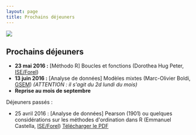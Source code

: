 ```yaml
---
layout: page
title: Prochains déjeuners
---
```

![](http://www.phdcomics.com/comics/archive/phd112107s.gif)
  
## Prochains déjeuners

* **23 mai 2016 :** [Méthodo R] Boucles et fonctions (Dorothea Hug Peter, [ISE/Forel](http://leba.unige.ch/team/dhugpeter/))
* **13 juin 2016 :** [Analyse de données] Modèles mixtes (Marc-Olivier Boldi, [GSEM](https://www.unige.ch/gsem/rcs/members2/profs/marc/)) *(ATTENTION : il s'agit du 2d lundi du mois)*
* **Reprise au mois de septembre**
  
  

Déjeuners passés :

* 25 avril 2016 : [Analyse de données] Pearson (1901) ou quelques considérations sur les méthodes d'ordination dans R (Emmanuel Castella, [ISE/Forel](http://leba.unige.ch/team/ecastella/)) [Télécharger le PDF](/PDFs/2016Avril_EmmCastella_RCLUB-ordination.pdf)
